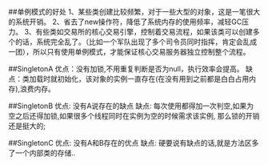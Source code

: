 ##单例模式的好处
1、某些类创建比较频繁，对于一些大型的对象，这是一笔很大的系统开销。
2、省去了new操作符，降低了系统内存的使用频率，减轻GC压力。
3、有些类如交易所的核心交易引擎，控制着交易流程，如果该类可以创建多个的话，系统完全乱了。（比如一个军队出现了多个司令员同时指挥，肯定会乱成一团），所以只有使用单例模式，才能保证核心交易服务器独立控制整个流程。

##SingletonA
优点：没有加锁,不用重复判断是否为null，执行效率会提高。
缺点：类加载时就初始化，该对象的实例一直存在(在没有用到之前都是白白占用内存),浪费内存。

##SingletonB
优点: 没有A说存在的缺点
缺点: 每次使用都得加一次判空,如果为空之后还得加锁,如果很多个线程同时在实例为空的时候需求该实例, 那么锁的开销还是挺大的;

##SingletonC
优点: 没有A和B存在的优点
缺点: 硬要说有缺点的话,就是方法区多了一个内部类的存储..
